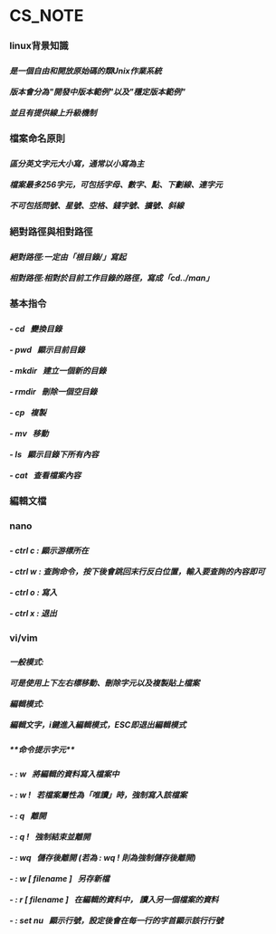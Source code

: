 # CS_NOTE
<h3>linux背景知識<h3>
 <h5>
 是一個自由和開放原始碼的類Unix作業系統
 <br>
 <br>
 版本會分為"開發中版本範例"以及"穩定版本範例"
 <br>
 <br>
 並且有提供線上升級機制
 <h5>
<h3>檔案命名原則<h3>
 <h5>區分英文字元大小寫，通常以小寫為主
  <br>
  <br>
  檔案最多256字元，可包括字母、數字、點、下劃線、連字元
  <br>
  <br>
  不可包括問號、星號、空格、錢字號、擴號、斜線
 <h5>
<h3>
<h3>絕對路徑與相對路徑<h3>
 <h5>絕對路徑:一定由「根目錄/」寫起
  <br>
  <br>
     相對路徑:相對於目前工作目錄的路徑，寫成「cd../man」
 <h5>
<h3>基本指令<h3>
 <h5>- cd &nbsp 變換目錄
  <br>
  <br>
     - pwd &nbsp 顯示目前目錄
  <br>
  <br>
     - mkdir &nbsp 建立一個新的目錄
  <br>
  <br>
     - rmdir &nbsp 刪除一個空目錄
  <br>
  <br>
     - cp &nbsp 複製
  <br>
  <br>
     - mv &nbsp 移動
  <br>
  <br>
     - ls &nbsp 顯示目錄下所有內容
  <br>
  <br>
     - cat &nbsp 查看檔案內容
 <h5>
<h3>編輯文檔<h3>
 <h3>nano<h3>
  <h5>- ctrl c : 顯示游標所在
  <br>
  <br>
  - ctrl w : 查詢命令，按下後會跳回末行反白位置，輸入要查詢的內容即可
  <br>
  <br>
  - ctrl o : 寫入
  <br>
  <br>
  - ctrl x : 退出
  <h5>
 <h3>vi/vim<h3>
  <h5>一般模式:
   <br>
   <br>
   可是使用上下左右標移動、刪除字元以及複製貼上檔案
   <br>
   <br>編輯模式:
   <br>
   <br>
   編輯文字，i鍵進入編輯模式，ESC即退出編輯模式
  <h5>
**命令提示字元**   
  <h5>- : w  &nbsp 將編輯的資料寫入檔案中
  <br>
  <br>
  - : w ! &nbsp 若檔案屬性為「唯讀」時，強制寫入該檔案
  <br>
  <br>
  - : q &nbsp 離開
  <br>
  <br>
  - : q ! &nbsp 強制結束並離開
  <br>
  <br>
  - : wq &nbsp 儲存後離開 (若為 : wq ! 則為強制儲存後離開)
  <br>
  <br>
  - : w [ filename ] &nbsp 另存新檔
  <br>
  <br>
  - : r [ filename ] &nbsp 在編輯的資料中， 讀入另一個檔案的資料
  <br>
  <br>
  - : set nu &nbsp 顯示行號，設定後會在每一行的字首顯示該行行號
   
     
